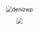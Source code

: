 <div align="center">
     <img src="https://cdn.discordapp.com/attachments/928309968631914576/986627202596618250/github2.png" alt="denizwp"/>
</div>
</p>
    <div align="center">
   <a href="https://discord.com/users/773141540944084994" target="_blank">
      <img src="https://lanyard-profile-readme.vercel.app/api/773141540944084994">
   </a>
</div>


